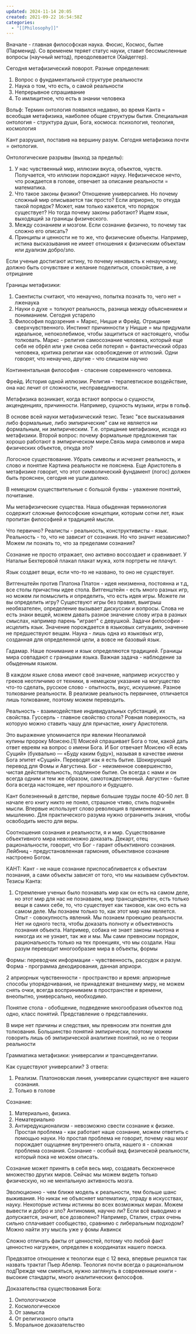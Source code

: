 ```yaml
---
updated: 2024-11-14 20:05
created: 2021-09-22 16:54:58Z
categories:
  - "[[Philosophy]]"
---
```


Вначале - главная философская наука. Фюсис, Космос, бытие (Парменид).
Со временем теряет статус науки, ставит бессмысленные вопросы (научный метод), преодолевается (Хайдеггер).

Сегодня метафизический поворот.
Разные определения:
1. Вопрос о фундаментальной структуре реальности
2. Наука о том, что есть, о самой реальности
3. Непрерывное спрашивание
4. То имлицитное, что есть в знании человека

Вольф:
Термин онтология появился недавно, во время Канта = всеобщая метафизика, наиболее общие структуры бытия.
Специальная онтология - структура души, Бога, космоса: психология, теология, космология

Кант разрушил, поставив на вершину разум.
Сегодня метафизика почти = онтология.


Онтологические разрывы (выход за пределы):
1. У нас чувственный мир, иллюзии вкуса, объектов, чувств. Получается, что иллюзии порождают науку. Нефизическое нечто, что рождается в голове, отвечает за описание реальности = математика.
2. Что такое законы физики? Отношение универсалиев. Но почему сложный мир описывается так просто? Если априорно, то откуда такой порядок? Может, нам только кажется, что порядок существует? Но тогда почему законы работают? Ищем язык, выходящий за границы физического.
3. Между сознанием и мозгом. Если сознание физично, то почему так сложно его описать?
4. Принципы и ценности не то же, что физические объекты. Например, истина высказывания не имеет отношения к физическим объектам или дуализм добро/зло.

Если ученые достигают истину, то почему ненависть к ненаучному, должно быть сочувствие и желание поделиться, спокойствие, а не отрицание

Границы метафизики:
1. Саентисты считают, что ненаучно, попытка познать то, чего нет = лженаука
2. Науки о духе = толкуют реальность, разница между объяснением и пониманием. Сегодня устарело
3. Философия подозрения = Маркс, Ницше и Фрейд. Отрицание сверхчувственного. Инстинкт причинности у Ницше = мы придумали идеальное, непоколебимое, чтобы защититься от настоящего, чтобы толковать. Маркс - религия самосознание человека, который еще себя не обрёл или уже снова себя потерял = фантастический образ человека, критика религии как освобождение от иллюзий.
Одни говорят, что ненаучно, другие - что слишком научно 

Континентальная философия - спасение современного человека.

Фрейд. История одной иллюзии. Религия - терапевтиское воздействие, она нас лечит от сложности, несправедливости.

Метафизика возникает, когда встают вопросы о сущности, акценденциях, причинности. Например, сущность музыки, игры в гольф.

В основе всей науки метафизический тезис. Тезис "все высказывания либо формальные, либо эмпирические" сам не является ни формальным, ни эмпирическим. Т.е. отрицание метафизики, исходя из метафизики. Второй вопрос: почему формальные предложения так хорошо работают в эмпирическом мире.Связь мира символов и мира физических объектов, откуда это?

Логосное существование.
Убрать символы и исчезнет реальность, и слово и понятие 
Картина реальности не пояснена.
Еще Аристотель в метафизике говорит, что этот символический фундамент (логос) должен быть прояснен, сегодня не ушли далеко.

В немецком существительные с большой буквы - уважение понятий, почитание.

Мы метафизические существа.
Наша обыденная терминология содержит сложные философские концепции, которым сотни лет, язык пропитан философией и традицией мысли.

Что первично? Реалисты - реальность, конструктивисты - язык.
Реальность - то, что не зависит от сознания. Но что значит независимо? Можем ли познать то, что за пределами сознания?

Сознание не просто отражает, оно активно воссоздает и сравнивает. У Натальи Бехтеровой плакал плакат мужа, хотя портреты не плачут.

Язык создает вещи, если что-то не названо, то оно не существует.

Витгенштейн против Платона 
Платон - идея неизменна, постоянна и т.д, все столы причастны идее стола.
Витгенштейн - есть много разных игр, но можем ли помыслить и определить, что есть идея игры. Можете ли вы определить игру? Существуют игры без правил, выигрыш необязателен, определение вызывает дискуссии и вопросы. Слова не есть знаки вещей, можем давать разное значение слову игра в разных смыслах, например парень "играет" с девушкой. Задачи философии - исцелить язык. Значение порождается в языковых ситуациях, значение не предшествуют вещам. Наука - лишь одна из языковых игр, созданная для определенной цели, а вовсе не базовый язык.

Гадамар.
Наше понимание и язык определяются традицией. Границы мира совпадают с границами языка. Важная задача - наблюдение за обыденным языком.

В каждом языке слова имеют своё значение, например искусство у греков неотличимо от техники, в немецком указание на могущество что-то сделать, русское слово - опытность, вкус, искушение. Разное толкование реальности. В реализме реальность первичнее, отличается лишь толкование, поэтому можем переводить.

Реальность - взаимодействие индивидуальных субстанций, их свойства.
Гуссерль - главное свойство стола? Ровная поверхность, на которую можно ставить чашу для причастие, книгу Аристотеля.

Это выражение упоминается при явлении Неопалимой купины пророку Моисею.[1] Моисей спрашивает Бога о том, какой дать ответ евреям на вопрос о имени Бога. И Бог отвечает Моисею «Я есмь Сущий» (буквально — «Буду каким буду»), называя в качестве имени Бога эпитет «Сущий».
Переводят как я есть бытие. Шокирующий перевод для Фомы и Августина. Бог - неизменное совершенство, чистая действительность, подлинное бытие. Он всегда с нами и он всегда одним и тем же образом, самотождественный. Августин - бытие бога всегда настоящее, нет прошлого и будущего.

Кант болезненный в детстве, первые большие труды после 40-50 лет. В начале его книгу никто не понял, страшное чтиво, стиль подчинён мысли. Впервые использует слово революция в применении к мышлению. Для практического  разума нужно ограничить знания, чтобы освободить место для веры.

Соотношения сознания и реальности, я и мир. Существование объективного мира невозможно доказать. Декарт, отец рациональности, говорит, что Бог - гарант объективного сознания.
Лейбниц - предустановленная гармония, объективное сознание настроено Богом.

КАНТ:
Кант - не наше сознание приспосабливается к объектам познания, а сами объекты зависят от того, что мы называем субъектом.
Тезисы Канта:
1. Стремление ученых было познавать мир как он есть на самом деле, но этот мир для нас не познаваем, мир трансцендентен, есть только вещи в самих себе, то, что существует как таковое, как оно есть на самом деле. Мы познаем только то, как этот мир нам является. Опыт - совокупность явлений. Мы познаем проекцию реальности. Нет ни одного теста, чтобы доказать полноту и объективность познания объекта. Например, собака не знает законы ньютона и никогда их не узнает, так же и мы. Мы сами превносим порядок, рациональность только на тех проекциях, что мы создали. Наш разум переводит многообразие мира в объекты, формы

Формы: переводчик информации - чувственность, рассудок и разум. Форма - программа декодирования, данная априори.

2 априорнык чувственности - пространство и время: априорные способы упорядочивания, не принадлежат внешнему миру, не можем снять очки, всегда воспринимаем в пространстве и времени, внеопытно, универсально, необходимо.

Понятие стола - обобщение, подведение многообразия объектов под одно, класс понятий. Представление о представлениях.

В мире нет причины и следствия, мы превносим эти понятия для толкования. Большинство понятий эмпирически, поэтому можем говорить лишь об эмпирической аналитике понятий, но не о теории реальности

Грамматика метафизики: универсалии и трансценденталии. 

Как существуют универсалии? 3 ответа:
1. Реализм. Платоновская линия, универсалии существуют вне нашего сознания.
2. Только в голове

Сознание:
1. Материально, физика.
2. Нематериально
3. Антиредукционализм - невозможно свести сознание к физике. Простая проблема - как работает наше сознание, можем ответить с помощью науки. Но простая проблема не говорит, почему наш мозг порождает ощущение внутреннего опыта, нашего я - сложная проблема сознания. Сознание - особый вид физической реальности, который пока не можем описать.

Сознание может принять в себя весь мир, создавать бесконечное множество других миров. Сейчас мы можем видеть только физическую, но не ментальную активность мозга.

Эволюционно - чем ближе модель к реальности, тем больше шанс выживания. Но никак не объясняет математику, отраду в искусствах, науку. Некоторые истины истинны во всех возможных мирах. Можем вывести и добро и зло? Антиномия, научно ли? Если всё выводимо и допускается, значит, все дозволено? Например, Сталин, страх очень сильно сплачивает сообщество, сравнимо с либеральным подходом? Можно найти эту мысль уже у фомы Аквинск

Сложно отличать факты от ценностей, потому что любой факт ценностно нагружен, определен в координатах нашего поиска.

Предвзятое отношение к теологии еще с 12 века, впервые решился так назвать трактат Пьер Абеляр. Теология почти всегда о рациональном подПрежде чем смеяться, нужно заглянуть в современные книги - высокие стандарты, много аналитических философов.

Доказательства существования Бога:
1. Онтологочиское
2. Космологическое
3. От замысла
4. От религиозного опыта
5. Моральное доказательство
